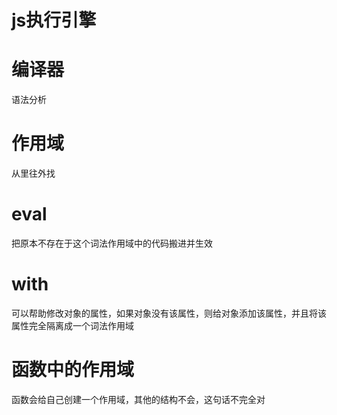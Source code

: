 # js执行引擎

# 编译器
语法分析

# 作用域
从里往外找

# eval
把原本不存在于这个词法作用域中的代码搬进并生效

# with
可以帮助修改对象的属性，如果对象没有该属性，则给对象添加该属性，并且将该属性完全隔离成一个词法作用域

# 函数中的作用域
函数会给自己创建一个作用域，其他的结构不会，这句话不完全对